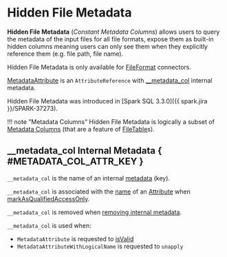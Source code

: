 # Hidden File Metadata

**Hidden File Metadata** (_Constant Metadata Columns_) allows users to query the metadata of the input files for all file formats, expose them as built-in hidden columns meaning users can only see them when they explicitly reference them (e.g. file path, file name).

Hidden File Metadata is only available for [FileFormat](../files/FileFormat.md#metadataSchemaFields) connectors.

[MetadataAttribute](MetadataAttribute.md) is an `AttributeReference` with [__metadata_col](#METADATA_COL_ATTR_KEY) internal metadata.

Hidden File Metadata was introduced in [Spark SQL 3.3.0]({{ spark.jira }}/SPARK-37273).

!!! note "Metadata Columns"
    Hidden File Metadata is logically a subset of [Metadata Columns](../metadata-columns/index.md) (that are a feature of [FileTable](../files/FileTable.md)s).

## \_\_metadata_col Internal Metadata { #METADATA_COL_ATTR_KEY }

`__metadata_col` is the name of an internal [metadata](#metadata) (key).

`__metadata_col` is associated with the [name](../expressions/NamedExpression.md#name) of an [Attribute](../expressions/Attribute.md) when [markAsQualifiedAccessOnly](../metadata-columns/MetadataColumnHelper.md#markAsQualifiedAccessOnly).

`__metadata_col` is removed when [removing internal metadata](../metadata-columns/FileSourceMetadataAttribute.md#removeInternalMetadata).

`__metadata_col` is used when:

* `MetadataAttribute` is requested to [isValid](MetadataAttribute.md#isValid)
* `MetadataAttributeWithLogicalName` is requested to `unapply`
